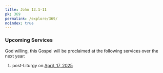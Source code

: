 ```yaml
---
title: John 13.1-11
pk: 369
permalink: /explore/369/
noindex: true
---
```


### Upcoming Services

God willing, this Gospel will be proclaimed at the following services over the next year:


1. post-Liturgy on [April, 17, 2025](https://orthocal.info/readings/gregorian/2025/04/17/)
